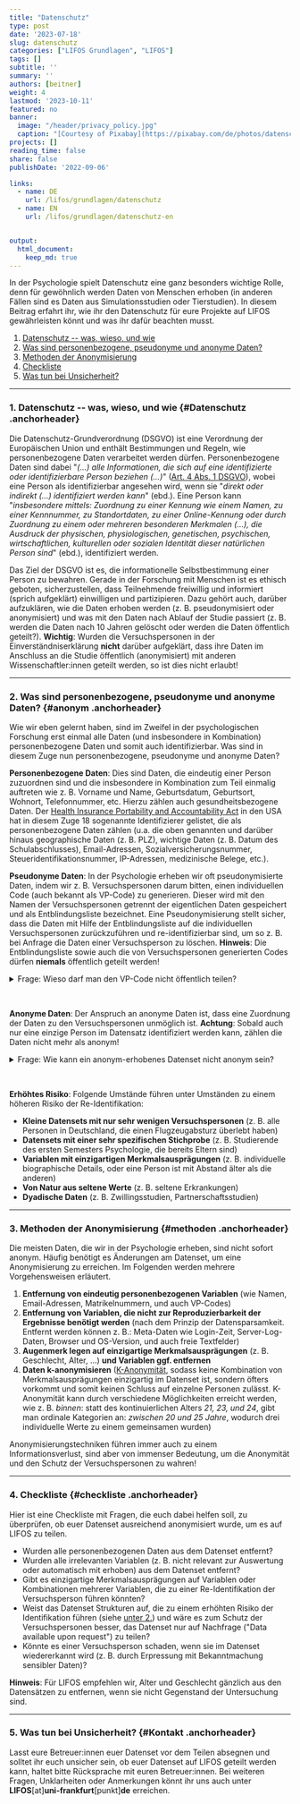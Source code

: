 ```yaml
---
title: "Datenschutz" 
type: post
date: '2023-07-18' 
slug: datenschutz
categories: ["LIFOS Grundlagen", "LIFOS"] 
tags: [] 
subtitle: ''
summary: '' 
authors: [beitner] 
weight: 4
lastmod: '2023-10-11'
featured: no
banner:
  image: "/header/privacy_policy.jpg"
  caption: "[Courtesy of Pixabay](https://pixabay.com/de/photos/datenschutz-datenschutzerkl%C3%A4rung-5243225/)"
projects: []
reading_time: false
share: false
publishDate: '2022-09-06'

links:
  - name: DE
    url: /lifos/grundlagen/datenschutz
  - name: EN
    url: /lifos/grundlagen/datenschutz-en


output:
  html_document:
    keep_md: true
---
```


In der Psychologie spielt Datenschutz eine ganz besonders wichtige Rolle, denn für gewöhnlich werden Daten von Menschen erhoben (in anderen Fällen sind es Daten aus Simulationsstudien oder Tierstudien). In diesem Beitrag erfahrt ihr, wie ihr den Datenschutz für eure Projekte auf LIFOS gewährleisten könnt und was ihr dafür beachten musst.

1. [Datenschutz -- was, wieso, und wie](#Datenschutz)
2. [Was sind personenbezogene, pseudonyme und anonyme Daten?](#anonym)
3. [Methoden der Anonymisierung](#methoden)
4. [Checkliste](#checkliste)
5. [Was tun bei Unsicherheit?](#Kontakt)


***

### 1. Datenschutz -- was, wieso, und wie {#Datenschutz .anchorheader}

Die Datenschutz-Grundverordnung (DSGVO) ist eine Verordnung der Europäischen Union und enthält Bestimmungen und Regeln, wie personenbezogene Daten verarbeitet werden dürfen. Personenbezogene Daten sind dabei "*(...) alle Informationen, die sich auf eine identifizierte oder identifizierbare Person beziehen (...)*" ([Art. 4 Abs. 1 DSGVO](https://dsgvo-gesetz.de/art-4-dsgvo/)), wobei eine Person als identifizierbar angesehen wird, wenn sie "*direkt oder indirekt (...) identifiziert werden kann*" (ebd.). Eine Person kann "*insbesondere mittels: Zuordnung zu einer Kennung wie einem Namen, zu einer Kennnummer, zu Standortdaten, zu einer Online-Kennung oder durch Zuordnung zu einem oder mehreren besonderen Merkmalen (...), die Ausdruck der physischen, physiologischen, genetischen, psychischen, wirtschaftlichen, kulturellen oder sozialen Identität dieser natürlichen Person sind*" (ebd.), identifiziert werden. 

Das Ziel der DSGVO ist es, die informationelle Selbstbestimmung einer Person zu bewahren. Gerade in der Forschung mit Menschen ist es ethisch geboten, sicherzustellen, dass Teilnehmende freiwillig und informiert (sprich aufgeklärt) einwilligen und partizipieren. Dazu gehört auch, darüber aufzuklären, wie die Daten erhoben werden (z. B. pseudonymisiert oder anonymisiert) und was mit den Daten nach Ablauf der Studie passiert (z. B. werden die Daten nach 10 Jahren gelöscht oder werden die Daten öffentlich geteilt?). **Wichtig**: Wurden die Versuchspersonen in der Einverständniserklärung **nicht** darüber aufgeklärt, dass ihre Daten im Anschluss an die Studie öffentlich (anonymisiert) mit anderen Wissenschaftler:innen geteilt werden, so ist dies nicht erlaubt!

***

### 2. Was sind personenbezogene, pseudonyme und anonyme Daten? {#anonym .anchorheader}

Wie wir eben gelernt haben, sind im Zweifel in der psychologischen Forschung erst einmal alle Daten (und insbesondere in Kombination) personenbezogene Daten und somit auch identifizierbar. Was sind in diesem Zuge nun personenbezogene, pseudonyme und anonyme Daten? 

**Personenbezogene Daten**: Dies sind Daten, die eindeutig einer Person zuzuordnen sind und die insbesondere in Kombination zum Teil einmalig auftreten wie z. B. Vorname und Name, Geburtsdatum, Geburtsort, Wohnort, Telefonnummer, etc. Hierzu zählen auch gesundheitsbezogene Daten. Der [Health Insurance Portability and Accountability Act](https://www.govinfo.gov/app/details/CRPT-104hrpt736/CRPT-104hrpt736/summary) in den USA hat in diesem Zuge 18 sogenannte Identifizierer gelistet, die als personenbezogene Daten zählen (u.a. die oben genannten und darüber hinaus geographische Daten (z. B. PLZ), wichtige Daten (z. B. Datum des Schulabschlusses), Email-Adressen, Sozialversicherungsnummer, Steueridentifikationsnummer, IP-Adressen, medizinische Belege, etc.).

**Pseudonyme Daten**: In der Psychologie erheben wir oft pseudonymisierte Daten, indem wir z. B. Versuchspersonen darum bitten, einen individuellen Code (auch bekannt als VP-Code) zu generieren. Dieser wird mit den Namen der Versuchspersonen getrennt der eigentlichen Daten gespeichert und als Entblindungsliste bezeichnet. Eine Pseudonymisierung stellt sicher, dass die Daten mit Hilfe der Entblindungsliste auf die individuellen Versuchspersonen zurückzuführen und re-identifizierbar sind, um so z. B. bei Anfrage die Daten einer Versuchsperson zu löschen. **Hinweis**: Die Entblindungsliste sowie auch die von Versuchspersonen generierten Codes dürfen **niemals** öffentlich geteilt werden!

<details><summary>Frage: Wieso darf man den VP-Code nicht öffentlich teilen?</summary> 
Szenario: Mein Partner und ich nehmen beide an der Studie teil. Weil über mehrere Messzeitpunkte erhoben wird, muss jede Versuchsperson einen individuellen Code erstellen. Selbst wenn die Anleitung zur Generierung des VP-Codes nicht geteilt wird, weiß ich, wie mein Code zustande kam. Darüber hinaus kenne ich meinen Partner gut genug, sodass ich ebenso in der Lage wäre, seinen VP-Code zu generieren. Dementsprechend kann ich ihn auch in der Liste re-identifizieren. Ergo ist die Anonymität nicht gewährleistet! Wird der VP-Code nicht geteilt, kann ich meinen Partner schon schwieriger oder idealerweise gar nicht re-identifizieren.
</details>

&nbsp;

**Anonyme Daten**: Der Anspruch an anonyme Daten ist, dass eine Zuordnung der Daten zu den Versuchspersonen unmöglich ist. **Achtung**: Sobald auch nur eine einzige Person im Datensatz identifiziert werden kann, zählen die Daten nicht mehr als anonym!
  
  
<details><summary>Frage: Wie kann ein anonym-erhobenes Datenset nicht anonym sein?</summary> 
Szenario: In eurer Studienkohorte wird eine Untersuchung zu den Big 5 Persönlichkeitsmerkmalen durchgeführt. Darüber hinaus werden auch euer Geschlecht und Alter erfasst. Diejenigen, die die Untersuchung durchführen, erhalten keine Information darüber, wer die Umfrage ausfüllt, außer die eben aufgeführten Informationen. Nun gibt es in eurer Kohorte aber nicht nur Frauen und Männer zwischen 18 und 25 Jahren, sondern vielleicht auch eine non-binäre Person, eine Frau im Alter von 41 Jahren und ein Mann im Alter von 50 Jahren. Sobald man diese Studierenden kennt, wird man sie auch im Datensatz erkennen und der Datensatz gilt nicht mehr als anonym. Anders wäre es, wenn die Umfrage z. B. in ganz Deutschland gelaufen wäre. Alter und Geschlecht reichen dann nicht mehr zwingend aus, um die Personen identifizieren zu können. Was an diesem Beispiel deutlich wird, ist, dass potentiell jedes Merkmal oder Kombination von Merkmalen eine Person identifizierbar machen könnte.
</details>

&nbsp;

**Erhöhtes Risiko**: Folgende Umstände führen unter Umständen zu einem höheren Risiko der Re-Identifikation:

- **Kleine Datensets mit nur sehr wenigen Versuchspersonen** (z. B. alle Personen in Deutschland, die einen Flugzeugabsturz überlebt haben)
- **Datensets mit einer sehr spezifischen Stichprobe** (z. B. Studierende des ersten Semesters Psychologie, die bereits Eltern sind)
- **Variablen mit einzigartigen Merkmalsausprägungen** (z. B. individuelle biographische Details, oder eine Person ist mit Abstand älter als die anderen)
- **Von Natur aus seltene Werte** (z. B. seltene Erkrankungen)
- **Dyadische Daten** (z. B. Zwillingsstudien, Partnerschaftsstudien)

***

### 3. Methoden der Anonymisierung {#methoden .anchorheader}

Die meisten Daten, die wir in der Psychologie erheben, sind nicht sofort anonym. Häufig benötigt es Änderungen am Datenset, um eine Anonymisierung zu erreichen. Im Folgenden werden mehrere Vorgehensweisen erläutert. 

1. **Entfernung von eindeutig personenbezogenen Variablen** (wie Namen, Email-Adressen, Matrikelnummern, und auch VP-Codes)
2. **Entfernung von Variablen, die nicht zur Reproduzierbarkeit der Ergebnisse benötigt werden** (nach dem Prinzip der Datensparsamkeit. Entfernt werden können z. B.: Meta-Daten wie Login-Zeit, Server-Log-Daten, Browser und OS-Version, und auch freie Textfelder)
3. **Augenmerk legen auf einzigartige Merkmalsausprägungen** (z. B. Geschlecht, Alter, ...) **und Variablen ggf. entfernen**
4. **Daten k-anonymisieren** ([K-Anonymität](https://de.wikipedia.org/wiki/K-Anonymit%C3%A4t), sodass keine Kombination von Merkmalsausprägungen einzigartig im Datenset ist, sondern öfters vorkommt und somit keinen Schluss auf einzelne Personen zulässt. K-Anonymität kann durch verschiedene Möglichkeiten erreicht werden, wie z. B. *binnen*: statt des kontinuierlichen Alters *21, 23, und 24*, gibt man ordinale Kategorien an: *zwischen 20 und 25 Jahre*, wodurch drei individuelle Werte zu einem gemeinsamen wurden)

Anonymisierungstechniken führen immer auch zu einem Informationsverlust, sind aber von immenser Bedeutung, um die Anonymität und den Schutz der Versuchspersonen zu wahren!

***

### 4. Checkliste {#checkliste .anchorheader}

Hier ist eine Checkliste mit Fragen, die euch dabei helfen soll, zu überprüfen, ob euer Datenset ausreichend anonymisiert wurde, um es auf LIFOS zu teilen.

- Wurden alle personenbezogenen Daten aus dem Datenset entfernt?
- Wurden alle irrelevanten Variablen (z. B. nicht relevant zur Auswertung oder automatisch mit erhoben) aus dem Datenset entfernt? 
- Gibt es einzigartige Merkmalsausprägungen auf Variablen oder Kombinationen mehrerer Variablen, die zu einer Re-Identifikation der Versuchsperson führen könnten?
- Weist das Datenset Strukturen auf, die zu einem erhöhten Risiko der Identifikation führen (siehe [unter 2.](#anonym)) und wäre es zum Schutz der Versuchspersonen besser, das Datenset nur auf Nachfrage ("Data available upon request") zu teilen?
- Könnte es einer Versuchsperson schaden, wenn sie im Datenset wiedererkannt wird (z. B. durch Erpressung mit Bekanntmachung sensibler Daten)?

**Hinweis**: Für LIFOS empfehlen wir, Alter und Geschlecht gänzlich aus den Datensätzen zu entfernen, wenn sie nicht Gegenstand der Untersuchung sind. 


***

### 5. Was tun bei Unsicherheit? {#Kontakt .anchorheader}

Lasst eure Betreuer:innen euer Datenset vor dem Teilen absegnen und solltet ihr euch unsicher sein, ob euer Datenset auf LIFOS geteilt werden kann, haltet bitte Rücksprache mit euren Betreuer:innen. Bei weiteren Fragen, Unklarheiten oder Anmerkungen könnt ihr uns auch unter **LIFOS**[at]**uni-frankfurt**[punkt]**de** erreichen.

